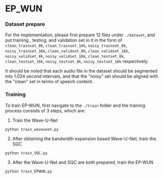 # EP_WUN

### Dataset prepare
For the implementation, please first prepare 12 files under `./dataset`, and put training , testing, and validation set in it in the form of `clean_trainset_8k`, `clean_trainset_16k`, `noisy_trainset_8k`, `noisy_trainset_16k`, `clean_validset_8k`, `clean_validset_16k`, `noisy_validset_8k`, `noisy_validset_16k`, `clean_testset_8k`, `clean_testset_16k`, `noisy_testset_8k`, `noisy_testset_16k` respectively.

It should be noted that each audio file in the dataset should be segmented into 1.024 second intervals, and that the "noisy" set should be aligned with the "clean" set in terms of speech content.


### Training
To train EP-WUN, first navigate to the `./train` folder and the training process consists of 3 steps, which are:
1. Train the Wave-U-Net
```
python train_waveunet.py
```
2. After obtaining the bandwidth expansion based Wave-U-Net, train the SQC
```
python train_SQC.py
```
3. After the Wave-U-Net and SQC are both prepared, train the EP-WUN
```
python train_EPWUN.py
```